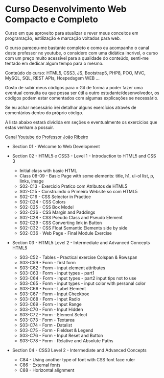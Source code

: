 # Curso Desenvolvimento Web Compacto e Completo

Curso em que aproveito para atualizar e rever meus conceitos em programação, estilização e marcação voltados para web.

O curso pareceu-me bastante completo e como eu acompanho o canal deste professor no youtube, o considero com uma didática incrível, o curso com um preço muito acessível para a qualidade do conteúdo, senti-me tentado em dedicar algum tempo para o mesmo.

Conteúdo do curso: HTML5, CSS3, JS, Bootstrap5, PHP8, POO, MVC, MySQL, SQL, REST APIs, Hospedagem WEB ...

Gosto de subir meus códigos para o Git de forma a poder fazer uma eventual consulta ou que possa ser útil a outro estudante/desenvolvedor, os códigos podem estar comentados com algumas explicações se necessário. 

Se eu achar necessário irei detalhar alguns exercícios através de comentários dentro do próprio código.

A lista abaixo estará dividida em seções e eventualmente os exercícios que estas venham a possuir.

<a href="https://www.youtube.com/@JLDRPT">Canal Youtube do Professor João Ribeiro </a>


- Section 01 - Welcome to Web Development

- Section 02 - HTML5 e CSS3 - Level 1 - Introduction to HTML5 and CSS 3
    - Initial class with basic HTML
    - Class 08-09 - Basic Page with some elements: title, h1, ul-ol list, p, links, image
    - S02-C13 - Exercicio Pratico com Atributos de HTML5
    - S02-C15 - Construindo o Primeiro Website so com HTML5
    - S02-C16 - CSS Selector in Practice
    - S02-C24 - CSS Colors
    - S02-C25 - CSS Box Model
    - S02-C26 - CSS Margin and Paddings
    - S02-C28 - CSS Pseudo Class and Pseudo Element
    - S02-C29 - CSS Converting link in Button
    - S02-C32 - CSS Float Semantic Elements side by side
    - S02-C36 - Web Page - Final Module Exercise

 - Section 03 - HTML5 Level 2 - Intermediate and Advanced Concepts HTML5 
    - S03-C52 - Tables - Practical exercise Colspan & Rowspan
    - S03-C59 - Form - first form
    - S03-C62 - Form - input element attributes
    - S03-C63 - Form - input types - part1
    - S03-C64 - Form - input types - part2 input tips not to use
    - S03-C65 - Form - input types - input color with personal color
    - S03-C66 - Form - Label Element
    - S03-C67 - Form - Input Checkbox
    - S03-C68 - Form - Input Radio
    - S03-C69 - Form - Input Range
    - S03-C70 - Form - Input Hidden
    - S03-C72 - Form - Element Select
    - S03-C73 - Form - Textarea
    - S03-C74 - Form - Datalist
    - S03-C75 - Form - Fieldset & Legend
    - S03-C76 - Form - Input Reset and Button
    - S03-C78 - Form - Relative and Absolute Paths
 
 - Section 04 - CSS3 Level 2 - Intermediate and Advanced Concepts
    - C84 - Using another type of font with CSS font face ruler
    - C86 - External fonts
    - C88 - Horizontal alignment
    